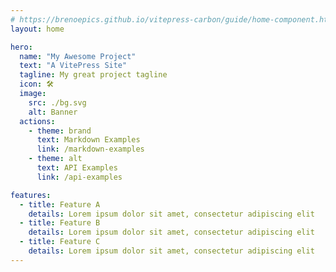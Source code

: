 ```yaml
---
# https://brenoepics.github.io/vitepress-carbon/guide/home-component.html
layout: home

hero:
  name: "My Awesome Project"
  text: "A VitePress Site"
  tagline: My great project tagline
  icon: 🛠️
  image:
    src: ./bg.svg
    alt: Banner
  actions:
    - theme: brand
      text: Markdown Examples
      link: /markdown-examples
    - theme: alt
      text: API Examples
      link: /api-examples

features:
  - title: Feature A
    details: Lorem ipsum dolor sit amet, consectetur adipiscing elit
  - title: Feature B
    details: Lorem ipsum dolor sit amet, consectetur adipiscing elit
  - title: Feature C
    details: Lorem ipsum dolor sit amet, consectetur adipiscing elit
---
```


